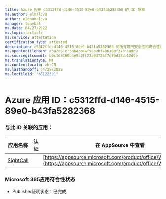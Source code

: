 ```yaml
---
title: Azure 应用 c5312ffd-d146-4515-89e0-b43fa5282368 的 ID 信息
ms.author: elmalova
author: elenamalova
manager: tonybal
ms.date: 04/27/2022
ms.topic: article
ms.service: attestation
certification_type: attested
description: c5312ffd-d146-4515-89e0-b43fa5282368 的所有可用安全性和符合性信息。
ms.openlocfilehash: a3a2e61e2386a36a4f9ea9bf486160f371d1adb9
ms.sourcegitcommit: b0c1d8160b4e9a27f23a9d723f7e76d38ab12d9e
ms.translationtype: MT
ms.contentlocale: zh-CN
ms.lasthandoff: 04/29/2022
ms.locfileid: "65122391"
---
```

# <a name="azure-app-id-c5312ffd-d146-4515-89e0-b43fa5282368"></a>Azure 应用 ID：c5312ffd-d146-4515-89e0-b43fa5282368


### <a name="apps-associated-with-this-id"></a>与此 ID 关联的应用：
| **应用名称** | **认证** | **在 AppSource 中查看** |
|--------------|---------------|-----------------------|
| [SightCall](../forward/WA200003675.md) |  | [https://appsource.microsoft.com/product/office/WA200003675](https://appsource.microsoft.com/product/office/WA200003675) |

### <a name="microsoft-365-app-compliance-status"></a>Microsoft 365应用符合性状态
- Publisher证明状态：已完成

